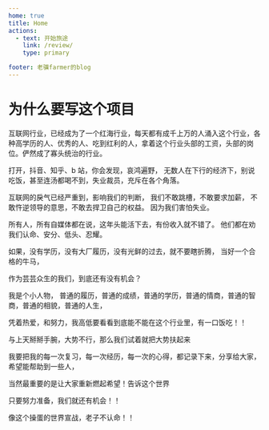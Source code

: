 ```yaml
---
home: true
title: Home
actions:
  - text: 开始旅途
    link: /review/
    type: primary

footer: 老骥farmer的blog
---
```


<!-- @format -->

# 为什么要写这个项目

互联网行业，已经成为了一个红海行业，每天都有成千上万的人涌入这个行业，各种高学历的人、优秀的人、吃到红利的人，拿着这个行业头部的工资，头部的岗位。俨然成了寡头统治的行业。

打开，抖音、知乎、b 站，你会发现，哀鸿遍野， 无数人在下行的经济下，别说吃饭，甚至连汤都喝不到，失业裁员，充斥在各个角落。

互联网的戾气已经严重到，影响我们的判断， 我们不敢跳槽，不敢要求加薪， 不敢忤逆领导的意思，不敢去捍卫自己的权益。 因为我们害怕失业。

所有人，所有自媒体都在说，这年头能活下去，有份收入就不错了。 他们都在劝我们认命、安分、低头、忍耀。

如果，没有学历，没有大厂履历，没有光鲜的过去，就不要瞎折腾， 当好一个合格的牛马，

作为芸芸众生的我们，到底还有没有机会？

我是个小人物， 普通的履历，普通的成绩，普通的学历，普通的情商，普通的智商，普通的相貌，普通的人生，

凭着热爱，和努力，我高低要看看到底能不能在这个行业里，有一口饭吃！！

与上天掰掰手腕，大势不行，那么我们试着就把大势扶起来

我要把我的每一次复习，每一次经历，每一次的心得，都记录下来，分享给大家，希望能帮助到一些人，

当然最重要的是让大家重新燃起希望！告诉这个世界

只要努力准备，我们就还有机会！！

像这个操蛋的世界宣战，老子不认命！！

<!-- @format -->

[default-theme-home]: https://vuejs.press/reference/default-theme/frontmatter.html#home-page
